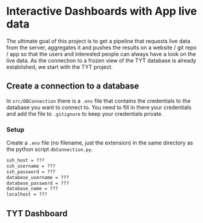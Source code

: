 # Interactive Dashboards with App live data

The ultimate goal of this project is to get a pipeline that requests live data from the server, aggregates it and pushes the results on a website / git repo / app so that the users and interested people can always have a look on the live data.
As the connection to a frozen view of the TYT database is already established, we start with the TYT project.

## Create a connection to a database
In `src/DBConnection` there is a `.env` file that contains the credentials to the database you want to connect to.
You need to fill in there your credentials and add the file to `.gitignore` to keep your credentials private.
### Setup

Create a `.env` file (no filename, just the extension) in the same directory as the python script `dbConnection.py`.

```txt
ssh_host = ???
ssh_username = ???
ssh_password = ???
database_username = ???
database_password = ???
database_name = ???
localhost = ???
```
## TYT Dashboard
